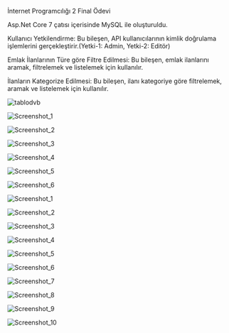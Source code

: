 İnternet Programcılığı 2 Final Ödevi

Asp.Net Core 7 çatısı içerisinde MySQL ile oluşturuldu.

Kullanıcı Yetkilendirme: Bu bileşen, API kullanıcılarının kimlik doğrulama işlemlerini gerçekleştirir.(Yetki-1: Admin, Yetki-2: Editör)

Emlak İlanlarının Türe göre Filtre Edilmesi: Bu bileşen, emlak ilanlarını aramak, filtrelemek ve listelemek için kullanılır.

İlanların Kategorize Edilmesi: Bu bileşen, ilanı kategoriye göre filtrelemek, aramak ve listelemek için kullanılır.

![tablodvb](https://github.com/anilgul96/internet-programciligi-2/assets/115142182/2a2b9b49-d3bf-4b82-83cd-04ebfae9b871)

![Screenshot_1](https://github.com/anilgul96/internet-programciligi-2/assets/115142182/cdcb593d-94b1-42b7-9d83-e5cdf33ed472)

![Screenshot_2](https://github.com/anilgul96/internet-programciligi-2/assets/115142182/098eabde-2a13-4ebe-ba69-898ffdfc04b4)

![Screenshot_3](https://github.com/anilgul96/internet-programciligi-2/assets/115142182/73603992-387f-47fb-b1d8-45c73b6165e0)

![Screenshot_4](https://github.com/anilgul96/internet-programciligi-2/assets/115142182/572cd0ae-f894-472e-b356-3bd7cf99ada8)

![Screenshot_5](https://github.com/anilgul96/internet-programciligi-2/assets/115142182/82b568e5-e8e5-4f7e-83ab-c2b80f675921)

![Screenshot_6](https://github.com/anilgul96/internet-programciligi-2/assets/115142182/d9cdbe69-e681-40d0-92f1-e7de2946c3ca)

![Screenshot_1](https://github.com/anilgul96/internet-programciligi-2/assets/115142182/7932f8a5-d118-443a-9e1a-b4ad1491853d)

![Screenshot_2](https://github.com/anilgul96/internet-programciligi-2/assets/115142182/b8dfa8c0-9055-48ae-9399-cb62b49f2627)

![Screenshot_3](https://github.com/anilgul96/internet-programciligi-2/assets/115142182/745094dc-8342-4b08-bea5-835b7b4f98fa)

![Screenshot_4](https://github.com/anilgul96/internet-programciligi-2/assets/115142182/b74d175d-1f4e-4966-ba84-76143173471e)

![Screenshot_5](https://github.com/anilgul96/internet-programciligi-2/assets/115142182/7586a4e7-13a7-455b-869e-e58067e9d4d6)

![Screenshot_6](https://github.com/anilgul96/internet-programciligi-2/assets/115142182/d0444a6c-f640-4d42-99d5-7410a5c0c257)

![Screenshot_7](https://github.com/anilgul96/internet-programciligi-2/assets/115142182/1714519e-8318-4c15-9c81-84e1904d10e3)

![Screenshot_8](https://github.com/anilgul96/internet-programciligi-2/assets/115142182/52ffdfc6-3d61-45dd-9ce5-bb3f034ecc6d)

![Screenshot_9](https://github.com/anilgul96/internet-programciligi-2/assets/115142182/3278e03a-79c2-465c-ae29-81956f24568c)

![Screenshot_10](https://github.com/anilgul96/internet-programciligi-2/assets/115142182/bcc79f0a-a0cc-435b-9371-6122b55681af)















